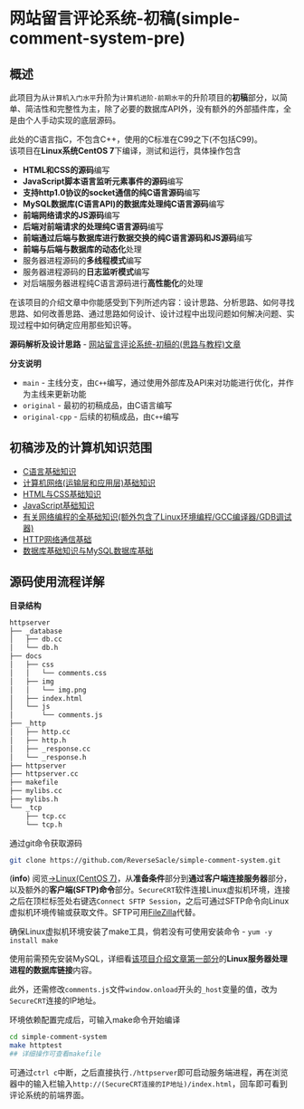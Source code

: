 # 网站留言评论系统-初稿(simple-comment-system-pre)
## 概述
此项目为从`计算机入门水平`升阶为`计算机进阶-前期水平`的升阶项目的**初稿**部分，以简单、简洁性和完整性为主，除了必要的数据库API外，没有额外的外部插件库，全是由个人手动实现的底层源码。

此处的C语言指C，不包含C++，使用的C标准在C99之下(不包括C99)。<br/>
该项目在**Linux系统CentOS 7**下编译，测试和运行，具体操作包含

+ **HTML和CSS的源码**编写
+ **JavaScript脚本语言监听元素事件的源码**编写
+ **支持http1.0协议的socket通信的纯C语言源码**编写
+ **MySQL数据库(C语言API)的数据库处理纯C语言源码**编写
+ **前端网络请求的JS源码**编写
+ **后端对前端请求的处理纯C语言源码**编写
+ **前端通过后端与数据库进行数据交换的纯C语言源码和JS源码**编写
+ **前端与后端与数据库的动态化**处理
+ 服务器进程源码的**多线程模式**编写
+ 服务器进程源码的**日志监听模式**编写
+ 对后端服务器进程纯C语言源码进行**高性能化**的处理

在该项目的介绍文章中你能感受到下列所述内容：设计思路、分析思路、如何寻找思路、如何改善思路、通过思路如何设计、设计过程中出现问题如何解决问题、实现过程中如何确定应用那些知识等。

**源码解析及设计思路** - [网站留言评论系统-初稿的(思路与教程)文章](https://www.reversesacle.com/computer-science/programming/c-language/project/comment-system-part1/)

**分支说明**

- `main` - 主线分支，由`C++`编写，通过使用外部库及API来对功能进行优化，并作为主线来更新功能
- `original` - 最初的初稿成品，由C语言编写
- `original-cpp` - 后续的初稿成品，由`C++`编写

## 初稿涉及的计算机知识范围

+ [C语言基础知识](https://www.reversesacle.com/computer-science/programming/c-language/basis/c/cpart1/)
+ [计算机网络(运输层和应用层)基础知识](https://www.reversesacle.com/computer-science/computer-basic/network/nwpart3/)
+ [HTML与CSS基础知识](https://www.reversesacle.com/computer-science/programming/web/hcpart1/)
+ [JavaScript基础知识](https://www.reversesacle.com/computer-science/programming/web/jspart1/)
+ [有关网络编程的全基础知识(额外包含了Linux环境编程/GCC编译器/GDB调试器)](https://www.reversesacle.com/tags/network-programming/)
+ [HTTP网络通信基础](https://www.reversesacle.com/computer-science/programming/c-language/network-programming/http/)
+ [数据库基础知识与MySQL数据库基础](https://www.reversesacle.com/tags/database/)

## 源码使用流程详解

**目录结构**

```tex
httpserver
├── _database
│   ├── db.cc
│   └── db.h
├── docs
│   ├── css
│   │   └── comments.css
│   ├── img
│   │   └── img.png
│   ├── index.html
│   └── js
│       └── comments.js
├── _http
│   ├── http.cc
│   ├── http.h
│   ├── _response.cc
│   └── _response.h
├── httpserver
├── httpserver.cc
├── makefile
├── mylibs.cc
├── mylibs.h
└── _tcp
    ├── tcp.cc
    └── tcp.h
```

通过git命令获取源码

```bash
git clone https://github.com/ReverseSacle/simple-comment-system.git
```

(**info**) 阅览[→Linux(CentOS 7)](https://www.reversesacle.com/computer-science/programming/c-language/network-programming/Linux-basic/)，从**准备条件**部分到**通过客户端连接服务器**部分，以及额外的**客户端(SFTP)命令**部分。`SecureCRT`软件连接Linux虚拟机环境，连接之后在顶栏标签处右键选`Connect SFTP Session`，之后可通过SFTP命令向Linux虚拟机环境传输或获取文件。SFTP可用[FileZilla](https://filezilla-project.org/)代替。

确保Linux虚拟机环境安装了make工具，倘若没有可使用安装命令 - `yum -y install make`

使用前需预先安装MySQL，详细看[该项目介绍文章第一部分](https://www.reversesacle.com/computer-science/programming/c-language/project/comment-system-part1/)的**Linux服务器处理进程的数据库链接**内容。

此外，还需修改`comments.js`文件`window.onload`开头的`_host`变量的值，改为`SecureCRT`连接的IP地址。

环境依赖配置完成后，可输入make命令开始编译

```bash
cd simple-comment-system
make httptest
## 详细操作可查看makefile
```

可通过`ctrl c`中断，之后直接执行`./httpserver`即可启动服务端进程，再在浏览器中的输入栏输入`http://(SecureCRT连接的IP地址)/index.html`，回车即可看到评论系统的前端界面。
